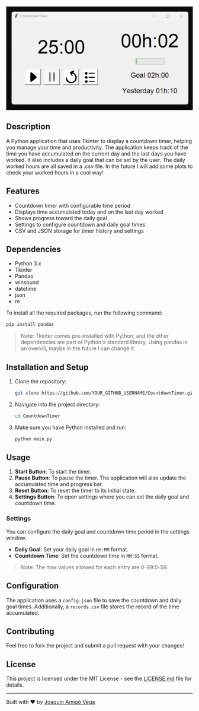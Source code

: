 ![Countdown Timer Screenshot](images//screenshot.png)

## Description

A Python application that uses Tkinter to display a countdown timer, helping you manage your time and productivity. The application keeps track of the time you have accumulated on the current day and the last days you have worked. It also includes a daily goal that can be set by the user. The daily worked hours are all saved in a .csv file. In the future I will add some plots to check your worked hours in a cool way!

## Features

- Countdown timer with configurable time period
- Displays time accumulated today and on the last day worked
- Shows progress toward the daily goal
- Settings to configure countdown and daily goal times
- CSV and JSON storage for timer history and settings

## Dependencies

- Python 3.x
- Tkinter
- Pandas
- winsound
- datetime
- json
- re

To install all the required packages, run the following command:

```bash
pip install pandas
```

> Note: Tkinter comes pre-installed with Python, and the other dependencies are part of Python's standard library. Using pandas is an overkill, maybe in the future I can change it.

## Installation and Setup

1. Clone the repository:
    ```bash
    git clone https://github.com/YOUR_GITHUB_USERNAME/CountdownTimer.git
    ```

2. Navigate into the project directory:
    ```bash
    cd CountdownTimer
    ```

3. Make sure you have Python installed and run:
    ```bash
    python main.py
    ```

## Usage

1. **Start Button**: To start the timer.
2. **Pause Button**: To pause the timer. The application will also update the accumulated time and progress bar.
3. **Reset Button**: To reset the timer to its initial state.
4. **Settings Button**: To open settings where you can set the daily goal and countdown time.

### Settings

You can configure the daily goal and countdown time period in the settings window.

- **Daily Goal**: Set your daily goal in `HH:MM` format.
- **Countdown Time**: Set the countdown time in `MM:SS` format.

> Note: The max values allowed for each entry are 0-99:0-59.

## Configuration

The application uses a `config.json` file to save the countdown and daily goal times. Additionally, a `records.csv` file stores the record of the time accumulated.

## Contributing

Feel free to fork the project and submit a pull request with your changes!

## License

This project is licensed under the MIT License - see the [LICENSE.md](LICENSE.md) file for details.

---

Built with ❤️ by [Joaquín Amigó Vega](https://github.com/jamigov)